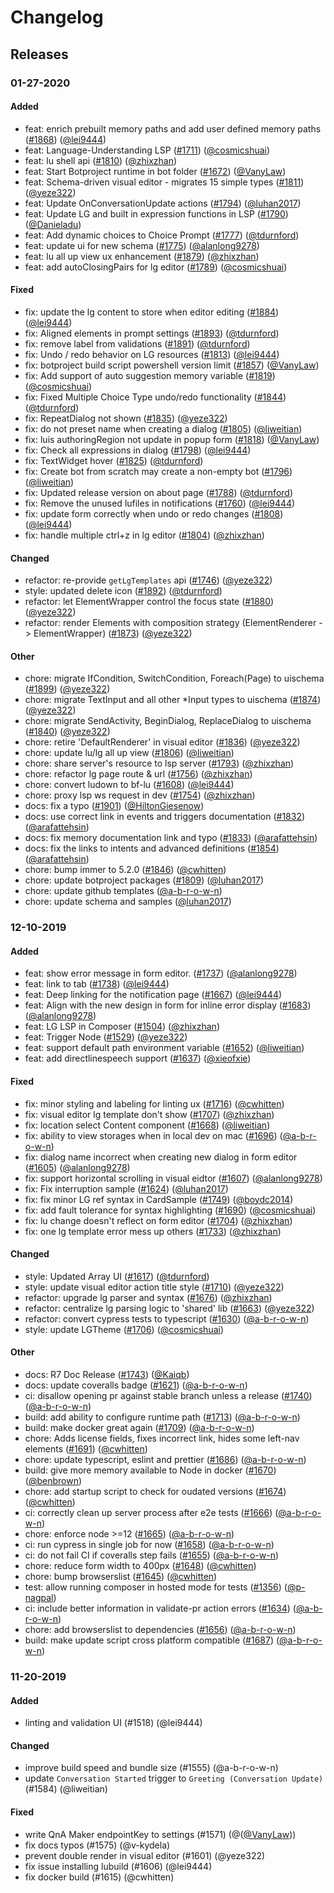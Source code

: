 # Changelog

## Releases

### 01-27-2020

#### Added

- feat: enrich prebuilt memory paths and add user defined memory paths ([#1868](https://github.com/microsoft/BotFramework-Composer/pull/1868)) ([@lei9444](https://github.com/lei9444))
- feat: Language-Understanding LSP ([#1711](https://github.com/microsoft/BotFramework-Composer/pull/1711)) ([@cosmicshuai](https://github.com/cosmicshuai))
- feat: lu shell api ([#1810](https://github.com/microsoft/BotFramework-Composer/pull/1810)) ([@zhixzhan](https://github.com/zhixzhan))
- feat: Start Botproject runtime in bot folder ([#1672](https://github.com/microsoft/BotFramework-Composer/pull/1672)) ([@VanyLaw](https://github.com/VanyLaw))
- feat: Schema-driven visual editor - migrates 15 simple types ([#1811](https://github.com/microsoft/BotFramework-Composer/pull/1811)) ([@yeze322](https://github.com/yeze322))
- feat: Update OnConversationUpdate actions ([#1794](https://github.com/microsoft/BotFramework-Composer/pull/1794)) ([@luhan2017](https://github.com/luhan2017))
- feat: Update LG and built in expression functions in LSP ([#1790](https://github.com/microsoft/BotFramework-Composer/pull/1790)) ([@Danieladu](https://github.com/Danieladu))
- feat: Add dynamic choices to Choice Prompt ([#1777](https://github.com/microsoft/BotFramework-Composer/pull/1777)) ([@tdurnford](https://github.com/tdurnford))
- feat: update ui for new schema ([#1775](https://github.com/microsoft/BotFramework-Composer/pull/1775)) ([@alanlong9278](https://github.com/alanlong9278))
- feat: lu all up view ux enhancement ([#1879](https://github.com/microsoft/BotFramework-Composer/pull/1879)) ([@zhixzhan](https://github.com/zhixzhan))
- feat: add autoClosingPairs for lg editor ([#1789](https://github.com/microsoft/BotFramework-Composer/pull/1789)) ([@cosmicshuai](https://github.com/cosmicshuai))

#### Fixed

- fix: update the lg content to store when editor editing ([#1884](https://github.com/microsoft/BotFramework-Composer/pull/1884)) ([@lei9444](https://github.com/lei9444))
- fix: Aligned elements in prompt settings ([#1893](https://github.com/microsoft/BotFramework-Composer/pull/1893)) ([@tdurnford](https://github.com/tdurnford))
- fix: remove label from validations ([#1891](https://github.com/microsoft/BotFramework-Composer/pull/1891)) ([@tdurnford](https://github.com/tdurnford))
- fix: Undo / redo behavior on LG resources ([#1813](https://github.com/microsoft/BotFramework-Composer/pull/1813)) ([@lei9444](https://github.com/lei9444))
- fix: botproject build script powershell version limit ([#1857](https://github.com/microsoft/BotFramework-Composer/pull/1857)) ([@VanyLaw](https://github.com/VanyLaw))
- fix: Add support of auto suggestion memory variable ([#1819](https://github.com/microsoft/BotFramework-Composer/pull/1819)) ([@cosmicshuai](https://github.com/cosmicshuai))
- fix: Fixed Multiple Choice Type undo/redo functionality ([#1844](https://github.com/microsoft/BotFramework-Composer/pull/1844)) ([@tdurnford](https://github.com/tdurnford))
- fix: RepeatDialog not shown ([#1835](https://github.com/microsoft/BotFramework-Composer/pull/1835)) ([@yeze322](https://github.com/yeze322))
- fix: do not preset name when creating a dialog ([#1805](https://github.com/microsoft/BotFramework-Composer/pull/1805)) ([@liweitian](https://github.com/liweitian))
- fix: luis authoringRegion not update in popup form ([#1818](https://github.com/microsoft/BotFramework-Composer/pull/1818)) ([@VanyLaw](https://github.com/VanyLaw))
- fix: Check all expressions in dialog ([#1798](https://github.com/microsoft/BotFramework-Composer/pull/1798)) ([@lei9444](https://github.com/lei9444))
- fix: TextWidget hover ([#1825](https://github.com/microsoft/BotFramework-Composer/pull/1825)) ([@tdurnford](https://github.com/tdurnford))
- fix: Create bot from scratch may create a non-empty bot ([#1796](https://github.com/microsoft/BotFramework-Composer/pull/1796)) ([@liweitian](https://github.com/liweitian))
- fix: Updated release version on about page ([#1788](https://github.com/microsoft/BotFramework-Composer/pull/1788)) ([@tdurnford](https://github.com/tdurnford))
- fix: Remove the unused lufiles in notifications ([#1760](https://github.com/microsoft/BotFramework-Composer/pull/1760)) ([@lei9444](https://github.com/lei9444))
- fix: update form correctly when undo or redo changes ([#1808](https://github.com/microsoft/BotFramework-Composer/pull/1808)) ([@lei9444](https://github.com/lei9444))
- fix: handle multiple ctrl+z in lg editor ([#1804](https://github.com/microsoft/BotFramework-Composer/pull/1804)) ([@zhixzhan](https://github.com/zhixzhan))

#### Changed

- refactor: re-provide `getLgTemplates` api ([#1746](https://github.com/microsoft/BotFramework-Composer/pull/1746)) ([@yeze322](https://github.com/yeze322))
- style: updated delete icon ([#1892](https://github.com/microsoft/BotFramework-Composer/pull/1892)) ([@tdurnford](https://github.com/tdurnford))
- refactor: let ElementWrapper control the focus state ([#1880](https://github.com/microsoft/BotFramework-Composer/pull/1880)) ([@yeze322](https://github.com/yeze322))
- refactor: render Elements with composition strategy (ElementRenderer -> ElementWrapper) ([#1873](https://github.com/microsoft/BotFramework-Composer/pull/1873)) ([@yeze322](https://github.com/yeze322))

#### Other

- chore: migrate IfCondition, SwitchCondition, Foreach(Page) to uischema ([#1899](https://github.com/microsoft/BotFramework-Composer/pull/1899)) ([@yeze322](https://github.com/yeze322))
- chore: migrate TextInput and all other \*Input types to uischema ([#1874](https://github.com/microsoft/BotFramework-Composer/pull/1874)) ([@yeze322](https://github.com/yeze322))
- chore: migrate SendActivity, BeginDialog, ReplaceDialog to uischema ([#1840](https://github.com/microsoft/BotFramework-Composer/pull/1840)) ([@yeze322](https://github.com/yeze322))
- chore: retire 'DefaultRenderer' in visual editor ([#1836](https://github.com/microsoft/BotFramework-Composer/pull/1836)) ([@yeze322](https://github.com/yeze322))
- chore: update lu/lg all up view ([#1806](https://github.com/microsoft/BotFramework-Composer/pull/1806)) ([@liweitian](https://github.com/liweitian))
- chore: share server's resource to lsp server ([#1793](https://github.com/microsoft/BotFramework-Composer/pull/1793)) ([@zhixzhan](https://github.com/zhixzhan))
- chore: refactor lg page route & url ([#1756](https://github.com/microsoft/BotFramework-Composer/pull/1756)) ([@zhixzhan](https://github.com/zhixzhan))
- chore: convert ludown to bf-lu ([#1608](https://github.com/microsoft/BotFramework-Composer/pull/1608)) ([@lei9444](https://github.com/lei9444))
- chore: proxy lsp ws request in dev ([#1754](https://github.com/microsoft/BotFramework-Composer/pull/1754)) ([@zhixzhan](https://github.com/zhixzhan))
- docs: fix a typo ([#1901](https://github.com/microsoft/BotFramework-Composer/pull/1901)) ([@HiltonGiesenow](https://github.com/HiltonGiesenow))
- docs: use correct link in events and triggers documentation ([#1832](https://github.com/microsoft/BotFramework-Composer/pull/1832)) ([@arafattehsin](https://github.com/arafattehsin))
- docs: fix memory documentation link and typo ([#1833](https://github.com/microsoft/BotFramework-Composer/pull/1833)) ([@arafattehsin](https://github.com/arafattehsin))
- docs: fix the links to intents and advanced definitions ([#1854](https://github.com/microsoft/BotFramework-Composer/pull/1854)) ([@arafattehsin](https://github.com/arafattehsin))
- chore: bump immer to 5.2.0 ([#1846](https://github.com/microsoft/BotFramework-Composer/pull/1846)) ([@cwhitten](https://github.com/cwhitten))
- chore: update botproject packages ([#1809](https://github.com/microsoft/BotFramework-Composer/pull/1809)) ([@luhan2017](https://github.com/luhan2017))
- chore: update github templates ([@a-b-r-o-w-n](https://github.com/a-b-r-o-w-n))
- chore: update schema and samples ([@luhan2017](https://github.com/luhan2017))

### 12-10-2019

#### Added

- feat: show error message in form editor. ([#1737](https://github.com/microsoft/BotFramework-Composer/pull/1737)) ([@alanlong9278](https://github.com/alanlong9278))
- feat: link to tab ([#1738](https://github.com/microsoft/BotFramework-Composer/pull/1738)) ([@lei9444](https://github.com/lei9444))
- feat: Deep linking for the notification page ([#1667](https://github.com/microsoft/BotFramework-Composer/pull/1667)) ([@lei9444](https://github.com/lei9444))
- feat: Align with the new design in form for inline error display ([#1683](https://github.com/microsoft/BotFramework-Composer/pull/1683)) ([@alanlong9278](https://github.com/alanlong9278))
- feat: LG LSP in Composer ([#1504](https://github.com/microsoft/BotFramework-Composer/pull/1504)) ([@zhixzhan](https://github.com/zhixzhan))
- feat: Trigger Node ([#1529](https://github.com/microsoft/BotFramework-Composer/pull/1529)) ([@yeze322](https://github.com/yeze322))
- feat: support default path environment variable ([#1652](https://github.com/microsoft/BotFramework-Composer/pull/1652)) ([@liweitian](https://github.com/liweitian))
- feat: add directlinespeech support ([#1637](https://github.com/microsoft/BotFramework-Composer/pull/1637)) ([@xieofxie](https://github.com/xieofxie))

#### Fixed

- fix: minor styling and labeling for linting ux ([#1716](https://github.com/microsoft/BotFramework-Composer/pull/1716)) ([@cwhitten](https://github.com/cwhitten))
- fix: visual editor lg template don't show ([#1707](https://github.com/microsoft/BotFramework-Composer/pull/1707)) ([@zhixzhan](https://github.com/zhixzhan))
- fix: location select Content component ([#1668](https://github.com/microsoft/BotFramework-Composer/pull/1668)) ([@liweitian](https://github.com/liweitian))
- fix: ability to view storages when in local dev on mac ([#1696](https://github.com/microsoft/BotFramework-Composer/pull/1696)) ([@a-b-r-o-w-n](https://github.com/a-b-r-o-w-n))
- fix: dialog name incorrect when creating new dialog in form editor ([#1605](https://github.com/microsoft/BotFramework-Composer/pull/1605)) ([@alanlong9278](https://github.com/alanlong9278))
- fix: support horizontal scrolling in visual eidtor ([#1607](https://github.com/microsoft/BotFramework-Composer/pull/1607)) ([@alanlong9278](https://github.com/alanlong9278))
- fix: Fix interruption sample ([#1624](https://github.com/microsoft/BotFramework-Composer/pull/1624)) ([@luhan2017](https://github.com/luhan2017))
- fix: fix minor LG ref syntax in CardSample ([#1749](https://github.com/microsoft/BotFramework-Composer/pull/1749)) ([@boydc2014](https://github.com/boydc2014))
- fix: add fault tolerance for syntax highlighting ([#1690](https://github.com/microsoft/BotFramework-Composer/pull/1690)) ([@cosmicshuai](https://github.com/cosmicshuai))
- fix: lu change doesn't reflect on form editor ([#1704](https://github.com/microsoft/BotFramework-Composer/pull/1704)) ([@zhixzhan](https://github.com/zhixzhan))
- fix: one lg template error mess up others ([#1733](https://github.com/microsoft/BotFramework-Composer/pull/1733)) ([@zhixzhan](https://github.com/zhixzhan))

#### Changed

- style: Updated Array UI ([#1617](https://github.com/microsoft/BotFramework-Composer/pull/1617)) ([@tdurnford](https://github.com/tdurnford))
- style: update visual editor action title style ([#1710](https://github.com/microsoft/BotFramework-Composer/pull/1710)) ([@yeze322](https://github.com/yeze322))
- refactor: upgrade lg parser and syntax ([#1676](https://github.com/microsoft/BotFramework-Composer/pull/1676)) ([@zhixzhan](https://github.com/zhixzhan))
- refactor: centralize lg parsing logic to 'shared' lib ([#1663](https://github.com/microsoft/BotFramework-Composer/pull/1663)) ([@yeze322](https://github.com/yeze322))
- refactor: convert cypress tests to typescript ([#1630](https://github.com/microsoft/BotFramework-Composer/pull/1630)) ([@a-b-r-o-w-n](https://github.com/a-b-r-o-w-n))
- style: update LGTheme ([#1706](https://github.com/microsoft/BotFramework-Composer/pull/1706)) ([@cosmicshuai](https://github.com/cosmicshuai))

#### Other

- docs: R7 Doc Release ([#1743](https://github.com/microsoft/BotFramework-Composer/pull/1743)) ([@Kaiqb](https://github.com/Kaiqb))
- docs: update coveralls badge ([#1621](https://github.com/microsoft/BotFramework-Composer/pull/1621)) ([@a-b-r-o-w-n](https://github.com/a-b-r-o-w-n))
- ci: disallow opening pr against stable branch unless a release ([#1740](https://github.com/microsoft/BotFramework-Composer/pull/1740)) ([@a-b-r-o-w-n](https://github.com/a-b-r-o-w-n))
- build: add ability to configure runtime path ([#1713](https://github.com/microsoft/BotFramework-Composer/pull/1713)) ([@a-b-r-o-w-n](https://github.com/a-b-r-o-w-n))
- build: make docker great again ([#1709](https://github.com/microsoft/BotFramework-Composer/pull/1709)) ([@a-b-r-o-w-n](https://github.com/a-b-r-o-w-n))
- chore: Adds license fields, fixes incorrect link, hides some left-nav elements ([#1691](https://github.com/microsoft/BotFramework-Composer/pull/1691)) ([@cwhitten](https://github.com/cwhitten))
- chore: update typescript, eslint and prettier ([#1686](https://github.com/microsoft/BotFramework-Composer/pull/1686)) ([@a-b-r-o-w-n](https://github.com/a-b-r-o-w-n))
- build: give more memory available to Node in docker ([#1670](https://github.com/microsoft/BotFramework-Composer/pull/1670)) ([@benbrown](https://github.com/benbrown))
- chore: add startup script to check for oudated versions ([#1674](https://github.com/microsoft/BotFramework-Composer/pull/1674)) ([@cwhitten](https://github.com/cwhitten))
- ci: correctly clean up server process after e2e tests ([#1666](https://github.com/microsoft/BotFramework-Composer/pull/1666)) ([@a-b-r-o-w-n](https://github.com/a-b-r-o-w-n))
- chore: enforce node >=12 ([#1665](https://github.com/microsoft/BotFramework-Composer/pull/1665)) ([@a-b-r-o-w-n](https://github.com/a-b-r-o-w-n))
- ci: run cypress in single job for now ([#1658](https://github.com/microsoft/BotFramework-Composer/pull/1658)) ([@a-b-r-o-w-n](https://github.com/a-b-r-o-w-n))
- ci: do not fail CI if coveralls step fails ([#1655](https://github.com/microsoft/BotFramework-Composer/pull/1655)) ([@a-b-r-o-w-n](https://github.com/a-b-r-o-w-n))
- chore: reduce form width to 400px ([#1648](https://github.com/microsoft/BotFramework-Composer/pull/1648)) ([@cwhitten](https://github.com/cwhitten))
- chore: bump browserslist ([#1645](https://github.com/microsoft/BotFramework-Composer/pull/1645)) ([@cwhitten](https://github.com/cwhitten))
- test: allow running composer in hosted mode for tests ([#1356](https://github.com/microsoft/BotFramework-Composer/pull/1356)) ([@p-nagpal](https://github.com/p-nagpal))
- ci: include better information in validate-pr action errors ([#1634](https://github.com/microsoft/BotFramework-Composer/pull/1634)) ([@a-b-r-o-w-n](https://github.com/a-b-r-o-w-n))
- chore: add browserslist to dependencies ([#1656](https://github.com/microsoft/BotFramework-Composer/pull/1656)) ([@a-b-r-o-w-n](https://github.com/a-b-r-o-w-n))
- build: make update script cross platform compatible ([#1687](https://github.com/microsoft/BotFramework-Composer/pull/1687)) ([@a-b-r-o-w-n](https://github.com/a-b-r-o-w-n))

### 11-20-2019

#### Added

- linting and validation UI (#1518) (@lei9444)

#### Changed

- improve build speed and bundle size (#1555) (@a-b-r-o-w-n)
- update `Conversation Started` trigger to `Greeting (Conversation Update)` (#1584) (@liweitian)

#### Fixed

- write QnA Maker endpointKey to settings (#1571) (@([@VanyLaw](https://github.com/VanyLaw)))
- fix docs typos (#1575) (@v-kydela)
- prevent double render in visual editor (#1601) (@yeze322)
- fix issue installing lubuild (#1606) (@lei9444)
- fix docker build (#1615) (@cwhitten)
